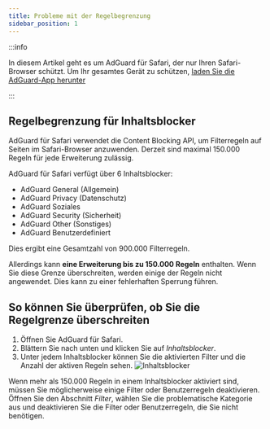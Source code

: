 ```yaml
---
title: Probleme mit der Regelbegrenzung
sidebar_position: 1
---
```


:::info

In diesem Artikel geht es um AdGuard für Safari, der nur Ihren Safari-Browser schützt. Um Ihr gesamtes Gerät zu schützen, [laden Sie die AdGuard-App herunter](https://agrd.io/download-kb-adblock)

:::

## Regelbegrenzung für Inhaltsblocker

AdGuard für Safari verwendet die Content Blocking API, um Filterregeln auf Seiten im Safari-Browser anzuwenden. Derzeit sind maximal 150.000 Regeln für jede Erweiterung zulässig.

AdGuard für Safari verfügt über 6 Inhaltsblocker:

- AdGuard General (Allgemein)
- AdGuard Privacy (Datenschutz)
- AdGuard Soziales
- AdGuard Security (Sicherheit)
- AdGuard Other (Sonstiges)
- AdGuard Benutzerdefiniert

Dies ergibt eine Gesamtzahl von 900.000 Filterregeln.

Allerdings kann **eine Erweiterung bis zu 150.000 Regeln** enthalten. Wenn Sie diese Grenze überschreiten, werden einige der Regeln nicht angewendet. Dies kann zu einer fehlerhaften Sperrung führen.

## So können Sie überprüfen, ob Sie die Regelgrenze überschreiten

1. Öffnen Sie AdGuard für Safari.
2. Blättern Sie nach unten und klicken Sie auf _Inhaltsblocker_.
3. Unter jedem Inhaltsblocker können Sie die aktivierten Filter und die Anzahl der aktiven Regeln sehen.
   ![Inhaltsblocker](https://cdn.adtidy.org/content/Kb/ad_blocker/safari/adg-safari-cb.png)

Wenn mehr als 150.000 Regeln in einem Inhaltsblocker aktiviert sind, müssen Sie möglicherweise einige Filter oder Benutzerregeln deaktivieren. Öffnen Sie den Abschnitt _Filter_, wählen Sie die problematische Kategorie aus und deaktivieren Sie die Filter oder Benutzerregeln, die Sie nicht benötigen.
